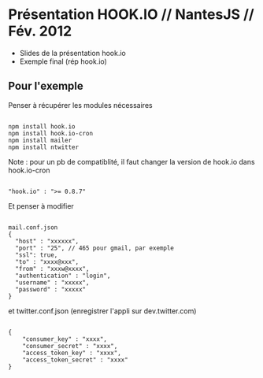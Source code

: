 # Présentation HOOK.IO // NantesJS // Fév. 2012

* Slides de la présentation hook.io
* Exemple final (rép hook.io)

## Pour l'exemple

Penser à récupérer les modules nécessaires
<pre><code>
npm install hook.io
npm install hook.io-cron
npm install mailer
npm install ntwitter
</code></pre>

Note : pour un pb de compatiblité, il faut changer la version de hook.io dans hook.io-cron
<pre><code>
"hook.io" : ">= 0.8.7"
</code></pre>

Et penser à modifier

<pre><code>
mail.conf.json
{
  "host" : "xxxxxx",
  "port" : "25", // 465 pour gmail, par exemple
  "ssl": true,
  "to" : "xxxx@xxx",
  "from" : "xxxw@xxxx",
  "authentication" : "login",
  "username" : "xxxxx",
  "password" : "xxxxx"
}
</code></pre>

et twitter.conf.json (enregistrer l'appli sur dev.twitter.com)
<pre><code>
{
    "consumer_key" : "xxxx",
    "consumer_secret" : "xxxx",
    "access_token_key" : "xxxx",
    "access_token_secret" : "xxxx"
}
</code></pre>
